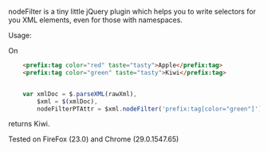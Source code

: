 nodeFilter is a tiny little jQuery plugin which helps you to write selectors for you XML elements, even for those with namespaces.

Usage:

On

```html
    <prefix:tag color="red" taste="tasty">Apple</prefix:tag>
    <prefix:tag color="green" taste="tasty">Kiwi</prefix:tag>
```

```javascript

    var xmlDoc = $.parseXML(rawXml),
        $xml = $(xmlDoc),
        nodeFilterPTAttr = $xml.nodeFilter('prefix:tag[color="green"]').text();

```
returns Kiwi.

Tested on FireFox (23.0) and Chrome (29.0.1547.65)
